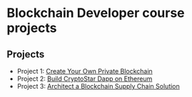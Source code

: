 # Blockchain Developer course projects

## Projects

* Project 1: [Create Your Own Private Blockchain](project1/)
* Project 2: [Build CryptoStar Dapp on Ethereum](project2/)
* Project 3: [Architect a Blockchain Supply Chain Solution](project3/)
